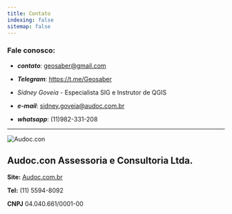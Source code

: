 ```yaml
---
title: Contato
indexing: false
sitemap: false
---
```


### Fale conosco:
- ***contato***: geosaber@gmail.com
- ***Telegram***: https://t.me/Geosaber

- *Sidney Goveia* - Especialista SIG e Instrutor de QGIS
- ***e-mail***: sidney.goveia@audoc.com.br
- ***whatsapp***: (11)982-331-208

---
![Audoc.con](https://github.com/geosaber/r4geo/raw/gh-pages/img/logo_audoc.png)
## Audoc.con Assessoria e Consultoria Ltda.

**Site:** [Audoc.com.br](http://www.audoc.com.br)

**Tel:** (11) 5594-8092

**CNPJ** 04.040.661/0001-00
